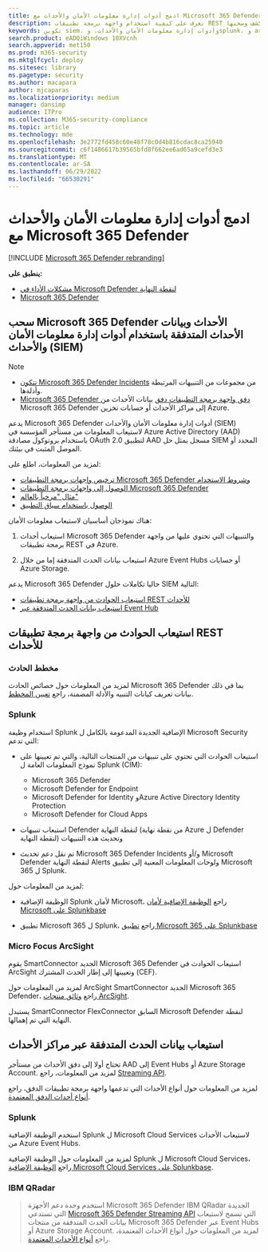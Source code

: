 ```yaml
---
title: ادمج أدوات إدارة معلومات الأمان والأحداث مع Microsoft 365 Defender
description: تعرف على كيفية استخدام واجهة برمجة تطبيقات REST وتكوين أدوات إدارة معلومات الأمان والأحداث المدعومة لتلقي عمليات الكشف وسحبها.
keywords: تكوين siem، وأدوات إدارة معلومات الأمان والأحداث، وsplunk، و arcsight، والمؤشرات المخصصة، وواجهة برمجة تطبيقات rest، وتعريمات التنبيه، ومؤشرات التسوية
search.product: eADQiWindows 10XVcnh
search.appverid: met150
ms.prod: m365-security
ms.mktglfcycl: deploy
ms.sitesec: library
ms.pagetype: security
ms.author: macapara
author: mjcaparas
ms.localizationpriority: medium
manager: dansimp
audience: ITPro
ms.collection: M365-security-compliance
ms.topic: article
ms.technology: mde
ms.openlocfilehash: 3e2772fd458c60e48f78c0d4b816cdac8ca25940
ms.sourcegitcommit: c6f1486617b39565bfd8f662ee6ad65a9cefd3e3
ms.translationtype: MT
ms.contentlocale: ar-SA
ms.lasthandoff: 06/29/2022
ms.locfileid: "66530291"
---
```

# <a name="integrate-your-siem-tools-with-microsoft-365-defender"></a>ادمج أدوات إدارة معلومات الأمان والأحداث مع Microsoft 365 Defender

[!INCLUDE [Microsoft 365 Defender rebranding](../../includes/microsoft-defender.md)]

**ينطبق على:**
- [مشكلات الأداء في Microsoft Defender لنقطة النهاية](https://go.microsoft.com/fwlink/p/?linkid=2154037)
- [Microsoft 365 Defender](https://go.microsoft.com/fwlink/?linkid=2118804)

## <a name="pull-microsoft-365-defender-incidents-and-streaming-event-data-using-security-information-and-events-management-siem-tools"></a>سحب Microsoft 365 Defender الأحداث وبيانات الأحداث المتدفقة باستخدام أدوات إدارة معلومات الأمان والأحداث (SIEM)

> [!NOTE]
>
> - [تتكون Microsoft 365 Defender Incidents](incident-queue.md) من مجموعات من التنبيهات المرتبطة وأدلةها.
> - [Microsoft 365 Defender دفق واجهة برمجة التطبيقات دفق](streaming-api.md) بيانات الأحداث من Microsoft 365 Defender إلى مراكز الأحداث أو حسابات تخزين Azure.

يدعم Microsoft 365 Defender أدوات إدارة معلومات الأمان والأحداث (SIEM) لاستيعاب المعلومات من مستأجر المؤسسة في Azure Active Directory (AAD) باستخدام بروتوكول مصادقة OAuth 2.0 لتطبيق AAD مسجل يمثل حل SIEM المحدد أو الموصل المثبت في بيئتك. 

لمزيد من المعلومات، اطلع على:

- [ترخيص واجهات برمجة التطبيقات Microsoft 365 Defender وشروط الاستخدام](api-terms.md)
- [الوصول إلى واجهات برمجة التطبيقات Microsoft 365 Defender](api-access.md)
- [مثال "مرحباً بالعالم"](api-hello-world.md)
- [الوصول باستخدام سياق التطبيق](api-create-app-web.md)

هناك نموذجان أساسيان لاستيعاب معلومات الأمان: 

1.  استيعاب أحداث Microsoft 365 Defender والتنبيهات التي تحتوي عليها من واجهة برمجة تطبيقات REST في Azure. 

2.  استيعاب بيانات الحدث المتدفقة إما من خلال Azure Event Hubs أو حسابات Azure Storage. 

يدعم Microsoft 365 Defender حاليا تكاملات حلول SIEM التالية: 

- [استيعاب الحوادث من واجهة برمجة تطبيقات REST للأحداث](#ingesting-incidents-from-the-incidents-rest-api)
- [استيعاب بيانات الحدث المتدفقة عبر Event Hub](#ingesting-streaming-event-data-via-event-hubs)

## <a name="ingesting-incidents-from-the-incidents-rest-api"></a>استيعاب الحوادث من واجهة برمجة تطبيقات REST للأحداث

### <a name="incident-schema"></a>مخطط الحادث
لمزيد من المعلومات حول خصائص الحادث Microsoft 365 Defender بما في ذلك بيانات تعريف كيانات التنبيه والأدلة المضمنة، راجع [تعيين المخطط](../defender/api-list-incidents.md#schema-mapping).

### <a name="splunk"></a>Splunk

استخدام وظيفة Splunk الإضافية الجديدة المدعومة بالكامل ل Microsoft Security التي تدعم:

- استيعاب الحوادث التي تحتوي على تنبيهات من المنتجات التالية، والتي تم تعيينها على نموذج المعلومات العامة ل Splunk (CIM):

  - Microsoft 365 Defender
  - Microsoft Defender for Endpoint
  - Microsoft Defender for Identity وAzure Active Directory Identity Protection
  - Microsoft Defender for Cloud Apps

- استيعاب تنبيهات Defender لنقطة النهاية (من نقطة نهاية Azure ل Defender لنقطة النهاية) وتحديث هذه التنبيهات

- تم نقل دعم تحديث Microsoft 365 Defender Incidents و/أو Microsoft Defender لنقطة النهاية Alerts ولوحات المعلومات المعنية إلى تطبيق Microsoft 365 ل Splunk. 

لمزيد من المعلومات حول:

- الوظيفة الإضافية Splunk لأمان Microsoft، راجع [الوظيفة الإضافية لأمان Microsoft على Splunkbase](https://splunkbase.splunk.com/app/6207/#/overview)

- تطبيق Microsoft 365 ل Splunk، راجع [تطبيق Microsoft 365 على Splunkbase](https://splunkbase.splunk.com/app/3786/)

### <a name="micro-focus-arcsight"></a>Micro Focus ArcSight

يقوم SmartConnector الجديد Microsoft 365 Defender استيعاب الحوادث في ArcSight وتعيينها إلى إطار الحدث المشترك (CEF).

لمزيد من المعلومات حول ArcSight SmartConnector الجديد Microsoft 365 Defender، راجع [وثائق منتجات ArcSight](https://community.microfocus.com/cyberres/productdocs/w/connector-documentation/39246/smartconnector-for-microsoft-365-defender).

يستبدل SmartConnector FlexConnector السابق Microsoft Defender لنقطة النهاية التي تم إهمالها.
  

## <a name="ingesting-streaming-event-data-via-event-hubs"></a>استيعاب بيانات الحدث المتدفقة عبر مراكز الأحداث

تحتاج أولا إلى دفق الأحداث من مستأجر AAD إلى Event Hubs أو Azure Storage Account. لمزيد من المعلومات، راجع [Streaming API](../defender/streaming-api.md).

لمزيد من المعلومات حول أنواع الأحداث التي تدعمها واجهة برمجة تطبيقات الدفق، راجع [أنواع أحداث الدفق المعتمدة](../defender/supported-event-types.md).

### <a name="splunk"></a>Splunk

استخدم الوظيفة الإضافية Splunk ل Microsoft Cloud Services لاستيعاب الأحداث من Azure Event Hubs.  

لمزيد من المعلومات حول الوظيفة الإضافية Splunk ل Microsoft Cloud Services، راجع [الوظيفة الإضافية Microsoft Cloud Services على Splunkbase](https://splunkbase.splunk.com/app/3110/).
  

### <a name="ibm-qradar"></a>IBM QRadar
>استخدم وحدة دعم الأجهزة Microsoft 365 Defender IBM QRadar الجديدة التي تستدعي [Microsoft 365 Defender Streaming API](streaming-api.md) التي تسمح لاستيعاب بيانات الحدث المتدفقة من منتجات Microsoft 365 Defender عبر Event Hubs أو Azure Storage Account. لمزيد من المعلومات حول أنواع الأحداث المعتمدة، راجع [أنواع الأحداث المعتمدة](supported-event-types.md).
